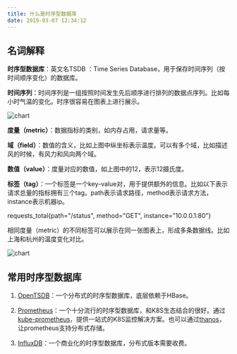 ```yaml
---
title: 什么是时序型数据库
date: 2019-03-07 12:34:12
---
```


## 名词解释
**时序型数据库**：英文名TSDB ：Time Series Database，⽤于保存时间序列（按时间顺序变化）的数据库。

**时间序列**：时间序列是一组按照时间发生先后顺序进行排列的数据点序列。比如每小时气温的变化。时序很容易在图表上进行展示。

![chart](/images/time-series/temp.png)

**度量（metric）**：数据指标的类别，如内存占用，请求量等。 

**域（field）**：数值的含义，比如上图中纵坐标表示温度。可以有多个域，比如描述风的时候，有风力和风向两个域。

**数值（value）**：度量对应的数值，如上图中的12，表示12摄氏度。

**标签（tag）**：⼀个标签是⼀个key-value对，⽤于提供额外的信息。比如以下表示请求总量的指标拥有三个tag。path表示请求路径，method表示请求方法，instance表示机器ip。

requests_total{path="/status", method="GET", instance=”10.0.0.1:80”}

相同度量（metric）的不同标签可以展示在同一张图表上，形成多条数据线。比如上海和杭州的温度变化对比。

![chart](/images/time-series/temp-compare.png)



## 常用时序型数据库

1. [OpenTSDB](https://github.com/OpenTSDB/opentsdb)：一个分布式的时序型数据库，底层依赖于HBase。

2. [Prometheus](https://github.com/prometheus/prometheus)：一个十分流行的时序型数据库，和K8S生态结合的很好。通过[kube-prometheus](https://github.com/coreos/kube-prometheus)，提供一站式的K8S监控解决方案。也可以通过[thanos](https://github.com/thanos-io/thanos)，让prometheus支持分布式存储。

3. [InfluxDB](https://github.com/influxdata/influxdb)：一个商业化的时序型数据库，分布式版本需要收费。

   